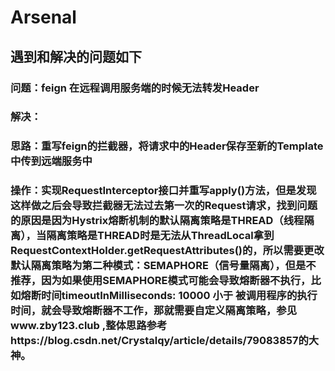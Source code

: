 # Arsenal
## 遇到和解决的问题如下
### 问题：feign 在远程调用服务端的时候无法转发Header
### 解决：
### 思路：重写feign的拦截器，将请求中的Header保存至新的Template中传到远端服务中
### 操作：实现RequestInterceptor接口并重写apply()方法，但是发现这样做之后会导致拦截器无法过去第一次的Request请求，找到问题的原因是因为Hystrix熔断机制的默认隔离策略是THREAD（线程隔离），当隔离策略是THREAD时是无法从ThreadLocal拿到RequestContextHolder.getRequestAttributes()的，所以需要更改默认隔离策略为第二种模式：SEMAPHORE（信号量隔离），但是不推荐，因为如果使用SEMAPHORE模式可能会导致熔断器不执行，比如熔断时间timeoutInMilliseconds: 10000 小于 被调用程序的执行时间，就会导致熔断器不工作，那就需要自定义隔离策略，参见www.zby123.club ,整体思路参考https://blog.csdn.net/Crystalqy/article/details/79083857的大神。
